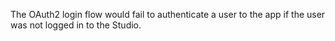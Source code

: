 The OAuth2 login flow would fail to authenticate a user to the app if the user was not logged in to
the Studio.
